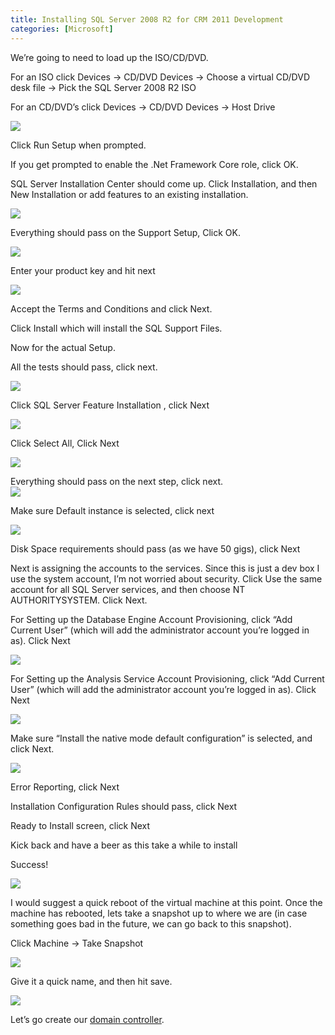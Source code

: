 ```yaml
---
title: Installing SQL Server 2008 R2 for CRM 2011 Development
categories: [Microsoft]
---
```



We’re going to need to load up the ISO/CD/DVD.

For an ISO click Devices -> CD/DVD Devices -> Choose a virtual CD/DVD desk file -> Pick the SQL Server 2008 R2 ISO

For an CD/DVD’s click Devices -> CD/DVD Devices -> Host Drive 

![][2]

 [2]: /assets/img/old/SQL_Server_Device.png

Click Run Setup when prompted.

If you get prompted to enable the .Net Framework Core role, click OK.

SQL Server Installation Center should come up. Click Installation, and then New Installation or add features to an existing installation.

![][3]

 [3]: /assets/img/old/SQL_Server_Installation_Center.png

Everything should pass on the Support Setup, Click OK.

![][4]

 [4]: /assets/img/old/SQL_Server_Support_Rules.png

Enter your product key and hit next

![][5]

 [5]: /assets/img/old/SQL_Server_Key.png

Accept the Terms and Conditions and click Next.

Click Install which will install the SQL Support Files.

Now for the actual Setup.

All the tests should pass, click next.

![][6]

 [6]: /assets/img/old/SQL_Server_More_Support_Rules.png

Click SQL Server Feature Installation , click Next

![][7]

 [7]: /assets/img/old/SQL_Server_Setup_Role.png

Click Select All, Click Next

![][8]

 [8]: /assets/img/old/SQL_Server_Feature_Selection.png

Everything should pass on the next step, click next.  
![][9]

 [9]: /assets/img/old/SQL_Server_Installation_Rules.png

Make sure Default instance is selected, click next

![][10]

 [10]: /assets/img/old/SQL_Server_Instance_Configuration.png

Disk Space requirements should pass (as we have 50 gigs), click Next

Next is assigning the accounts to the services. Since this is just a dev box I use the system account, I’m not worried about security. Click Use the same account for all SQL Server services, and then choose NT AUTHORITYSYSTEM. Click Next.

For Setting up the Database Engine Account Provisioning, click “Add Current User” (which will add the administrator account you’re logged in as). Click Next

![][11]

 [11]: /assets/img/old/SQL_Server_Database_Engine_Config.png

For Setting up the Analysis Service Account Provisioning, click “Add Current User” (which will add the administrator account you’re logged in as). Click Next

![][12]

 [12]: /assets/img/old/SQL_Server_Analysis_Services.png

Make sure “Install the native mode default configuration” is selected, and click Next.

![][13]

 [13]: /assets/img/old/SQL_Server_Reporting_Services_Config.png

Error Reporting, click Next

Installation Configuration Rules should pass, click Next

Ready to Install screen, click Next

Kick back and have a beer as this take a while to install

Success!

![][14]

 [14]: /assets/img/old/SQL_Server_Config.png

I would suggest a quick reboot of the virtual machine at this point. Once the machine has rebooted, lets take a snapshot up to where we are (in case something goes bad in the future, we can go back to this snapshot).

Click Machine -> Take Snapshot

![][15]

 [15]: /assets/img/old/SQL_Server_Snapshot.png

Give it a quick name, and then hit save.

![][16]

 [16]: /assets/img/old/SQL_Server_Snapshot_Name.png

Let’s go create our [domain controller][17].

 [17]: http://www.ryanonrails.com/2011/02/21/creating-a-domain-controller/